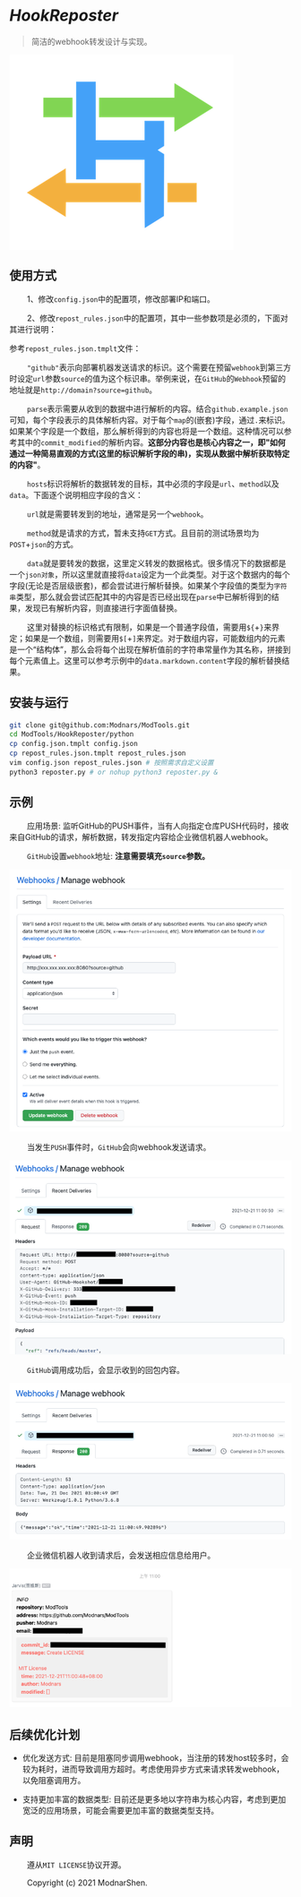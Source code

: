 # _HookReposter_

> 简洁的webhook转发设计与实现。

<img align="center" src="./.res/hookreposter.icon.png">
</img>

## 使用方式

&#160; &#160; &#160; &#160; 1、修改`config.json`中的配置项，修改部署IP和端口。

&#160; &#160; &#160; &#160; 2、修改`repost_rules.json`中的配置项，其中一些参数项是必须的，下面对其进行说明：

参考`repost_rules.json.tmplt`文件：

&#160; &#160; &#160; &#160; `"github"`表示向部署机器发送请求的标识。这个需要在预留`webhook`到第三方时设定`url`参数`source`的值为这个标识串。举例来说，在`GitHub`的`Webhook`预留的地址就是`http://domain?source=github`。

&#160; &#160; &#160; &#160; `parse`表示需要从收到的数据中进行解析的内容。结合`github.example.json`可知，每个字段表示的具体解析内容。对于每个`map`的(嵌套)字段，通过`.`来标识。如果某个字段是一个数组，那么解析得到的内容也将是一个数组。这种情况可以参考其中的`commit_modified`的解析内容。**这部分内容也是核心内容之一，即"如何通过一种简易直观的方式(这里的标识解析字段的串)，实现从数据中解析获取特定的内容"**。

&#160; &#160; &#160; &#160; `hosts`标识将解析的数据转发的目标，其中必须的字段是`url`、`method`以及`data`。下面逐个说明相应字段的含义：

&#160; &#160; &#160; &#160; `url`就是需要转发到的地址，通常是另一个`webhook`。

&#160; &#160; &#160; &#160; `method`就是请求的方式，暂未支持`GET`方式。且目前的测试场景均为`POST`+`json`的方式。

&#160; &#160; &#160; &#160; `data`就是要转发的数据，这里定义转发的数据格式。很多情况下的数据都是一个`json对象`，所以这里就直接将`data`设定为一个此类型。对于这个数据内的每个字段(无论是否层级嵌套)，都会尝试进行解析替换。如果某个字段值的类型为`字符串`类型，那么就会尝试匹配其中的内容是否已经出现在`parse`中已解析得到的结果，发现已有解析内容，则直接进行字面值替换。

&#160; &#160; &#160; &#160; 这里对替换的标识格式有限制，如果是一个普通字段值，需要用`${`+`}`来界定；如果是一个数组，则需要用`$[`+`]`来界定。对于数组内容，可能数组内的元素是一个“结构体”，那么会将每个出现在解析值前的字符串常量作为其名称，拼接到每个元素值上。这里可以参考示例中的`data.markdown.content`字段的解析替换结果。

## 安装与运行

```bash
git clone git@github.com:Modnars/ModTools.git
cd ModTools/HookReposter/python
cp config.json.tmplt config.json
cp repost_rules.json.tmplt repost_rules.json
vim config.json repost_rules.json # 按照需求自定义设置
python3 reposter.py # or nohup python3 reposter.py &
```

## 示例

&#160; &#160; &#160; &#160; 应用场景: 监听GitHub的PUSH事件，当有人向指定仓库PUSH代码时，接收来自GitHub的请求，解析数据，转发指定内容给企业微信机器人webhook。

&#160; &#160; &#160; &#160; `GitHub`设置`webhook`地址: **注意需要填充`source`参数。**

![Set webhook for GitHub.](./.res/github.webhook.setting.png)

&#160; &#160; &#160; &#160; 当发生`PUSH`事件时，`GitHub`会向webhook发送请求。

![GitHub send data to webhook.](./.res/github.webhook.request.png)

&#160; &#160; &#160; &#160; `GitHub`调用成功后，会显示收到的回包内容。

![Recv response after call webhook.](./.res/github.webhook.response.png)

&#160; &#160; &#160; &#160; 企业微信机器人收到请求后，会发送相应信息给用户。

![Wework bot send message to user when recv webhook call.](./.res/wework.bot.png)

## 后续优化计划

- 优化发送方式: 目前是阻塞同步调用webhook，当注册的转发host较多时，会较为耗时，进而导致调用方超时。考虑使用异步方式来请求转发webhook，以免阻塞调用方。

- 支持更加丰富的数据类型: 目前还是更多地以字符串为核心内容，考虑到更加宽泛的应用场景，可能会需要更加丰富的数据类型支持。

## 声明

&#160; &#160; &#160; &#160; 遵从`MIT LICENSE`协议开源。

&#160; &#160; &#160; &#160; Copyright (c) 2021 ModnarShen.

